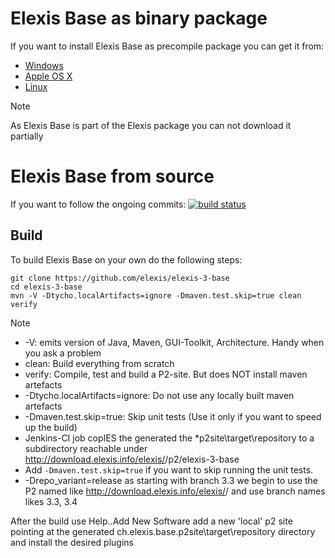 # Elexis Base as binary package
If you want to install Elexis Base as precompile package you can get it from:
- [Windows](http://download.elexis.info/elexis/3.10/products/Elexis3-win32.win32.x86_64.zip)
- [Apple OS X](http://download.elexis.info/elexis/3.10/products/Elexis3-macosx.cocoa.x86_64.zip)
- [Linux](http://download.elexis.info/elexis/3.10/products/Elexis3-linux.gtk.x86_64.zip)

> [!NOTE]
>  As Elexis Base is part of the Elexis package you can not download it partially 

# Elexis Base from source 
If you want to follow the ongoing commits:
<a href="https://gitlab.medelexis.ch/elexis/elexis-3-base/commits/master"><img alt="build status" src="https://gitlab.medelexis.ch/elexis/elexis-3-base/badges/master/pipeline.svg" /></a>

## Build
To build Elexis Base on your own do the following steps:
```shell script
git clone https://github.com/elexis/elexis-3-base
cd elexis-3-base
mvn -V -Dtycho.localArtifacts=ignore -Dmaven.test.skip=true clean verify
```
> [!NOTE]
> * -V: emits version of Java, Maven, GUI-Toolkit, Architecture. Handy when you ask a problem
> * clean: Build everything from scratch
> * verify: Compile, test and build a P2-site. But does NOT install maven artefacts
> * -Dtycho.localArtifacts=ignore: Do not use any locally built maven artefacts
> * -Dmaven.test.skip=true: Skip unit tests (Use it only if you want to speed up the build)
> * Jenkins-CI job copIES the generated the *p2site\target\repository to a subdirectory reachable under  http://download.elexis.info/elexis/<branch-name>/p2/elexis-3-base
> * Add `-Dmaven.test.skip=true` if you want to skip running the unit tests.
> * -Drepo_variant=release as starting with branch 3.3 we begin to use the P2 named like http://download.elexis.info/elexis/<branch-name>/ and use branch names likes 3.3, 3.4

After the build use Help..Add New Software add a new 'local' p2 site pointing at the generated ch.elexis.base.p2site\target\repository directory and install the desired plugins

